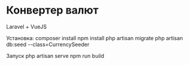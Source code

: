 # Конвертер валют
Laravel + VueJS

Установка:
composer install
npm install
php artisan migrate
php artisan db:seed --class=CurrencySeeder

Запуск
php artisan serve
npm run build
